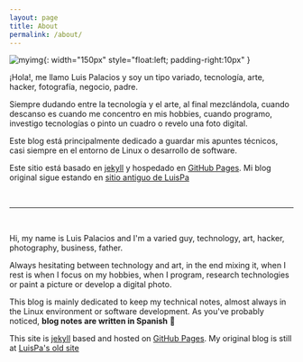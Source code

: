 ```yaml
---
layout: page
title: About
permalink: /about/
---
```


[comment]: # (empty line)
[comment]: # (This actually is the most platform independent comment)


![myimg](/assets/img/about_luispa.jpg){: width="150px" style="float:left; padding-right:10px" } 

¡Hola!, me llamo Luis Palacios y soy un tipo variado, tecnología, arte, hacker, fotografía, negocio, padre.

Siempre dudando entre la tecnología y el arte, al final mezclándola, cuando descanso es cuando me concentro en mis hobbies, cuando programo, investigo tecnologías o pinto un cuadro o revelo una foto digital.

Este blog está principalmente dedicado a guardar mis apuntes técnicos, casi siempre en el entorno de Linux o desarrollo de software.

Este sitio está basado en [jekyll](http://jekyllrb.com) y hospedado en [GitHub Pages](https://pages.github.com). Mi blog original sigue estando en [sitio antiguo de LuisPa](https://www.luispa.com)

<br/>

---

<br/>

Hi, my name is Luis Palacios and I'm a varied guy, technology, art, hacker, photography, business, father.

Always hesitating between technology and art, in the end mixing it, when I rest is when I focus on my hobbies, when I program, research technologies or paint a picture or develop a digital photo.

This blog is mainly dedicated to keep my technical notes, almost always in the Linux environment or software development. As you've probably noticed, **blog notes are written in Spanish** 🤗

This site is [jekyll](http://jekyllrb.com) based and hosted on [GitHub Pages](https://pages.github.com). My original blog is still at [LuisPa's old site](https://www.luispa.com)

